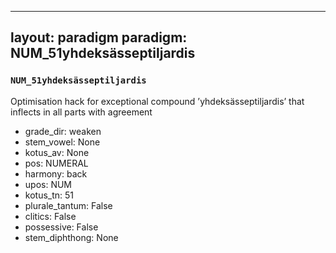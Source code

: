 
---
layout: paradigm
paradigm: NUM_51yhdeksässeptiljardis
---
### ` NUM_51yhdeksässeptiljardis `

Optimisation hack for exceptional compound ’yhdeksässeptiljardis’ that inflects in all parts with agreement
* grade_dir: weaken
* stem_vowel: None
* kotus_av: None
* pos: NUMERAL
* harmony: back
* upos: NUM
* kotus_tn: 51
* plurale_tantum: False
* clitics: False
* possessive: False
* stem_diphthong: None
